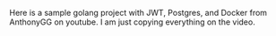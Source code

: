 Here is a sample golang project with JWT, Postgres, and Docker from AnthonyGG on youtube.
I am just copying everything on the video.
